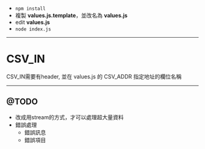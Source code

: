 - `npm install`
- 複製 __values.js.template__，並改名為 __values.js__
- edit __values.js__
- `node index.js`

---

# CSV_IN

CSV_IN需要有header, 並在 values.js 的 CSV_ADDR 指定地址的欄位名稱

---

## @TODO

- 改成用stream的方式，才可以處理超大量資料
- 錯誤處理
  - 錯誤訊息
  - 錯誤項目
